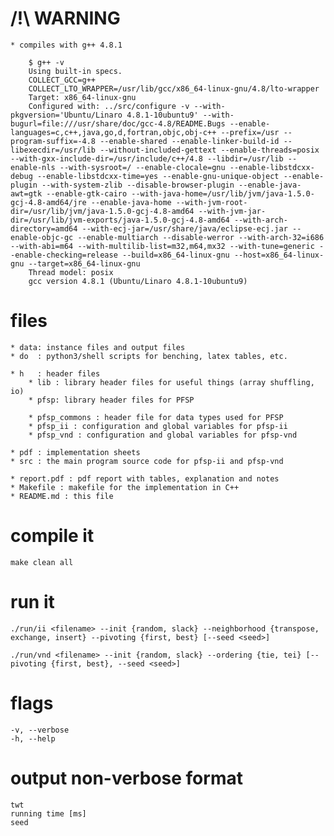 # /!\ WARNING

	* compiles with g++ 4.8.1

		$ g++ -v
		Using built-in specs.
		COLLECT_GCC=g++
		COLLECT_LTO_WRAPPER=/usr/lib/gcc/x86_64-linux-gnu/4.8/lto-wrapper
		Target: x86_64-linux-gnu
		Configured with: ../src/configure -v --with-pkgversion='Ubuntu/Linaro 4.8.1-10ubuntu9' --with-bugurl=file:///usr/share/doc/gcc-4.8/README.Bugs --enable-languages=c,c++,java,go,d,fortran,objc,obj-c++ --prefix=/usr --program-suffix=-4.8 --enable-shared --enable-linker-build-id --libexecdir=/usr/lib --without-included-gettext --enable-threads=posix --with-gxx-include-dir=/usr/include/c++/4.8 --libdir=/usr/lib --enable-nls --with-sysroot=/ --enable-clocale=gnu --enable-libstdcxx-debug --enable-libstdcxx-time=yes --enable-gnu-unique-object --enable-plugin --with-system-zlib --disable-browser-plugin --enable-java-awt=gtk --enable-gtk-cairo --with-java-home=/usr/lib/jvm/java-1.5.0-gcj-4.8-amd64/jre --enable-java-home --with-jvm-root-dir=/usr/lib/jvm/java-1.5.0-gcj-4.8-amd64 --with-jvm-jar-dir=/usr/lib/jvm-exports/java-1.5.0-gcj-4.8-amd64 --with-arch-directory=amd64 --with-ecj-jar=/usr/share/java/eclipse-ecj.jar --enable-objc-gc --enable-multiarch --disable-werror --with-arch-32=i686 --with-abi=m64 --with-multilib-list=m32,m64,mx32 --with-tune=generic --enable-checking=release --build=x86_64-linux-gnu --host=x86_64-linux-gnu --target=x86_64-linux-gnu
		Thread model: posix
		gcc version 4.8.1 (Ubuntu/Linaro 4.8.1-10ubuntu9)


# files

	* data: instance files and output files
	* do  : python3/shell scripts for benching, latex tables, etc.

	* h   : header files
		* lib : library header files for useful things (array shuffling, io)
		* pfsp: library header files for PFSP

		* pfsp_commons : header file for data types used for PFSP
		* pfsp_ii : configuration and global variables for pfsp-ii
		* pfsp_vnd : configuration and global variables for pfsp-vnd

	* pdf : implementation sheets
	* src : the main program source code for pfsp-ii and pfsp-vnd

	* report.pdf : pdf report with tables, explanation and notes
	* Makefile : makefile for the implementation in C++
	* README.md : this file




# compile it

	make clean all




# run it

	./run/ii <filename> --init {random, slack} --neighborhood {transpose, exchange, insert} --pivoting {first, best} [--seed <seed>]

	./run/vnd <filename> --init {random, slack} --ordering {tie, tei} [--pivoting {first, best}, --seed <seed>]


# flags

	-v, --verbose
	-h, --help




# output non-verbose format

	twt
	running time [ms]
	seed